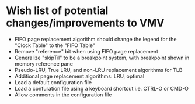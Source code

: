 # Wish list of potential changes/improvements to VMV
- FIFO page replacement algorithm should change the legend for the "Clock Table" to the "FIFO Table"
- Remove "reference" bit when using FIFO page replacement
- Generalize "skipTil" to be a breakpoint system, with breakpoint shown in memory reference pane
- Pseudo-LRU, True LRU, and non-LRU replacement algorithms for TLB
- Additional page replacement algorithms: LRU, optimal
- Load a default configuration file
- Load a confuration file using a keyboard shortcut i.e. CTRL-O or CMD-O
- Allow comments in the configuration file

